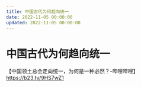 ```yaml
---
title: 中国古代为何趋向统一
date: 2022-11-05 00:00:00
updated: 2022-11-05 00:00:00
---
```


# 中国古代为何趋向统一

【中国领土总会走向统一，为何是一种必然？-哔哩哔哩】 https://b23.tv/9HS7wZ1
